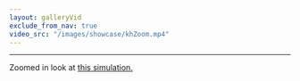 ```yaml
---
layout: galleryVid
exclude_from_nav: true
video_src: "/images/showcase/khZoom.mp4"
---
```


--- 

Zoomed in look at [this simulation.](/showcase/kelvinHelmholtz.html)
